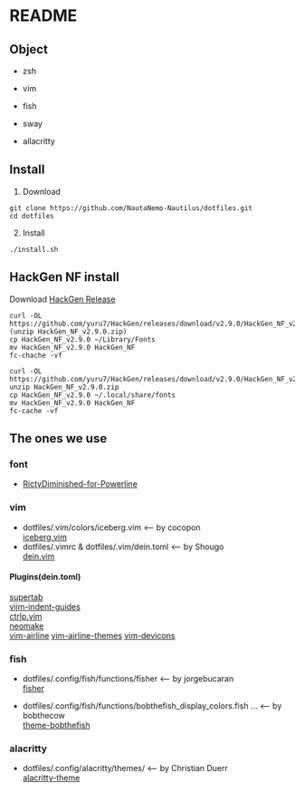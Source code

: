 # README
## Object

* zsh
* vim

* fish

* sway
* allacritty

## Install
1. Download
```
git clone https://github.com/NautaNemo-Nautilus/dotfiles.git
cd dotfiles
```
2. Install
```
./install.sh
```

## HackGen NF install
Download [HackGen Release](https://github.com/yuru7/HackGen/releases)

```OS X
curl -OL https://github.com/yuru7/HackGen/releases/download/v2.9.0/HackGen_NF_v2.9.0.zip
(unzip HackGen_NF_v2.9.0.zip)
cp HackGen_NF_v2.9.0 ~/Library/Fonts
mv HackGen_NF_v2.9.0 HackGen_NF
fc-chache -vf
```

```Linux
curl -OL https://github.com/yuru7/HackGen/releases/download/v2.9.0/HackGen_NF_v2.9.0.zip
unzip HackGen_NF_v2.9.0.zip
cp HackGen_NF_v2.9.0 ~/.local/share/fonts
mv HackGen_NF_v2.9.0 HackGen_NF
fc-cache -vf
```


## The ones we use
### font
* [RictyDiminished-for-Powerline](https://github.com/mzyy94/RictyDiminished-for-Powerline)

### vim
* dotfiles/.vim/colors/iceberg.vim <-- by cocopon  
[iceberg.vim](https://github.com/cocopon/iceberg.vim)  
* dotfiles/.vimrc &  dotfiles/.vim/dein.toml <-- by Shougo  
[dein.vim](https://github.com/Shougo/dein.vim#dein-has-an-user-interface-like-vim-plug)

#### Plugins(dein.toml)
[supertab](https://github.com/ervandew/supertab)  
[vijm-indent-guides](https://github.com/preservim/vim-indent-guides)  
[ctrlp.vim](https://github.com/ctrlpvim/ctrlp.vim)  
[neomake](https://github.com/neomake/neomake)  
[vim-airline](https://github.com/vim-airline/vim-airline)
[vim-airline-themes](https://github.com/vim-airline/vim-airline-themes)
[vim-devicons](https://github.com/ryanoasis/vim-devicons)


### fish
* dotfiles/.config/fish/functions/fisher <-- by jorgebucaran  
[fisher](https://github.com/jorgebucaran/fisher)


* dotfiles/.config/fish/functions/bobthefish_display_colors.fish ... <-- by bobthecow   
[theme-bobthefish](https://github.com/oh-my-fish/theme-bobthefish)

### alacritty
* dotfiles/.config/alacritty/themes/ <-- by Christian Duerr  
[alacritty-theme](https://github.com/alacritty/alacritty-theme)

